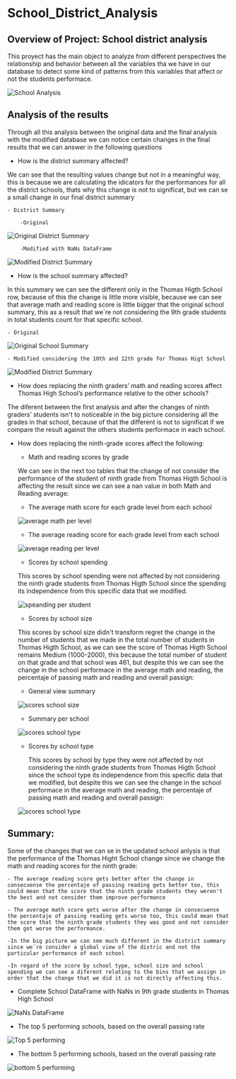 # School_District_Analysis

## Overview of Project: School district analysis

This proyect has the main object to analyze from different perspectives the relationship and behavior between all the variables tha we have in our database to detect some kind of patterns from this variables that affect or not the students performace.

![School Analysis](https://3k7by215ywuf340yi3alsfso-wpengine.netdna-ssl.com/wp-content/uploads/sites/5/2019/06/FB-People-Climbing-Books-Busines-260968798_1_640_367_c1_c_c.jpg)

## Analysis of the results

Through all this analysis between the original data and the final analysis with the modified database we can notice certain changes in the final results that we can answer in the following questions

- How is the district summary affected?

We can see that the resulting values change but not in a meaningful way, this is because we are calculating the idicators for the performances for all the district schools, thats why this change is not to significat, but we can se a small change in our final district summary

    - District Summary 

        -Original

![Original District Summary](https://github.com/alesandelmoral/School_District_Analysis/blob/main/Resources/Original_District_Summary.JPG)

        -Modified with NaNs DataFrame

![Modified District Summary](https://github.com/alesandelmoral/School_District_Analysis/blob/main/Resources/Modified_District_Summary.JPG)

- How is the school summary affected?

In this summary we can see the different only in the Thomas Higth School row, because of this the change is little more visible, because we can see that average math and reading score is little bigger that the original school summary, this as a result that we´re not considering the 9th grade students in total students count for that specific school.

    - Original

 ![Original School Summary](https://github.com/alesandelmoral/School_District_Analysis/blob/main/Resources/Original_School_Summary.JPG)

    - Modified considering the 10th and 12th grade for Thomas Higt School

![Modified District Summary](https://github.com/alesandelmoral/School_District_Analysis/blob/main/Resources/Modified_School_Summary.JPG)

- How does replacing the ninth graders’ math and reading scores affect Thomas High School’s performance relative to the other schools?

The diferent between the first analysis and after the changes of ninth graders’ students isn't to noticeable in the big picture considering all the grades in that school, because of that the different is not to significat if we compare the result against the others students performace in each school.

- How does replacing the ninth-grade scores affect the following:

    - Math and reading scores by grade

    We can see in the next too tables that the change of not consider the performance of the student of ninth grade from Thomas Higth School is affecting the result since we can see a nan value in both Math and Reading average:

     - The average math score for each grade level from each school 
    
    ![average math per level](https://github.com/alesandelmoral/School_District_Analysis/blob/main/Resources/AverageMath_PerGrade.JPG)

    - The average reading score for each grade level from each school 

    ![average reading per level](https://github.com/alesandelmoral/School_District_Analysis/blob/main/Resources/AverageReading_PerGrade.JPG)


    - Scores by school spending

    This scores by school spending were not affected by not considering the ninth grade students from Thomas Higth School since the spending its independence from this specific data that we modified.

    ![speanding per student](https://github.com/alesandelmoral/School_District_Analysis/blob/main/Resources/Score_spending%20per%20student.JPG)

    - Scores by school size

    This scores by school size didn't transform regret the change in the number of students that we made in the total number of students in Thomas Higth School, as we can see the score of Thomas Higth School remains Medium (1000-2000), this because the total number of student on that grade and that school was 461, but despite this we can see the change in the school performace in the average math and reading, the percentaje of passing math and reading and overall passign:

    - General view summary

    ![scores school size](https://github.com/alesandelmoral/School_District_Analysis/blob/main/Resources/Score_school%20size.JPG)

    - Summary per school

    ![scores school type](https://github.com/alesandelmoral/School_District_Analysis/blob/main/Resources/Score_school%20type.JPG)

    - Scores by school type

        This scores by school by type they were not affected by not considering the ninth grade students from Thomas Higth School since the school type its independence from this specific data that we modified, but despite this we can see the change in the school performace in the average math and reading, the percentaje of passing math and reading and overall passign:

    ![scores school type](https://github.com/alesandelmoral/School_District_Analysis/blob/main/Resources/Score_school%20type.JPGS)



## Summary: 

Some of the changes that we can se in the updated school anlysis is that the performance of the Thomas Hight School change since we change the math and reading scores for the ninth grade:

    - The average reading score gets better after the change in consecuense the percentaje of passing reading gets better too, this could mean that the score that the ninth grade students they weren't the best and not consider them improve performance

    - The average math score gets worse after the change in consecuense the percentaje of passing reading gets worse too, this could mean that the score that the ninth grade students they was good and not consider them got worse the performance.

    -In the big picture we can see much different in the district summary since we´re consider a global view of the distric and not the particular performance of each school

    -In regard of the score by school type, school size and school spending we can see a diferent relating to the bins that we assign in order that the change that we did it is not directly affecting this.

- Complete School DataFrame with NaNs in 9th grade students in Thomas High School

![NaNs DataFrame](https://github.com/alesandelmoral/School_District_Analysis/blob/main/Resources/Complete_DataFrame_NaNs.JPG)


- The top 5 performing schools, based on the overall passing rate

![Top 5 performing](https://github.com/alesandelmoral/School_District_Analysis/blob/main/Resources/top%205%20performing%20schools.JPG)

- The bottom 5 performing schools, based on the overall passing rate

![bottom 5 performing](https://github.com/alesandelmoral/School_District_Analysis/blob/main/Resources/bottom%205%20performing%20schools.JPG)





